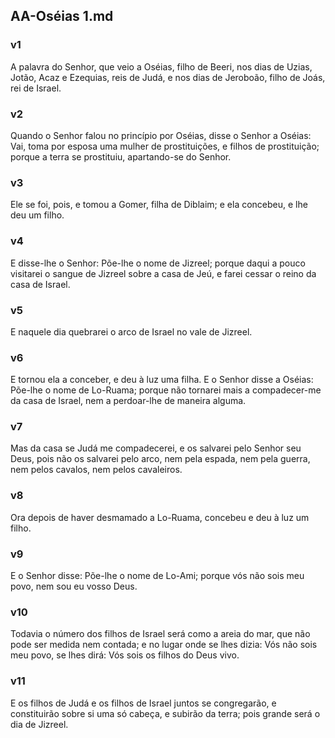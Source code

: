 ## AA-Oséias 1.md
### v1
 A palavra do Senhor, que veio a Oséias, filho de Beeri, nos dias de Uzias, Jotão, Acaz e Ezequias, reis de Judá, e nos dias de Jeroboão, filho de Joás, rei de Israel.
### v2
 Quando o Senhor falou no princípio por Oséias, disse o Senhor a Oséias: Vai, toma por esposa uma mulher de prostituições, e filhos de prostituição; porque a terra se prostituiu, apartando-se do Senhor.
### v3
 Ele se foi, pois, e tomou a Gomer, filha de Diblaim; e ela concebeu, e lhe deu um filho.
### v4
 E disse-lhe o Senhor: Põe-lhe o nome de Jizreel; porque daqui a pouco visitarei o sangue de Jizreel sobre a casa de Jeú, e farei cessar o reino da casa de Israel.
### v5
 E naquele dia quebrarei o arco de Israel no vale de Jizreel.
### v6
 E tornou ela a conceber, e deu à luz uma filha. E o Senhor disse a Oséias: Põe-lhe o nome de Lo-Ruama; porque não tornarei mais a compadecer-me da casa de Israel, nem a perdoar-lhe de maneira alguma.
### v7
 Mas da casa se Judá me compadecerei, e os salvarei pelo Senhor seu Deus, pois não os salvarei pelo arco, nem pela espada, nem pela guerra, nem pelos cavalos, nem pelos cavaleiros.
### v8
 Ora depois de haver desmamado a Lo-Ruama, concebeu e deu à luz um filho.
### v9
 E o Senhor disse: Põe-lhe o nome de Lo-Ami; porque vós não sois meu povo, nem sou eu vosso Deus.
### v10
 Todavia o número dos filhos de Israel será como a areia do mar, que não pode ser medida nem contada; e no lugar onde se lhes dizia: Vós não sois meu povo, se lhes dirá: Vós sois os filhos do Deus vivo.
### v11
 E os filhos de Judá e os filhos de Israel juntos se congregarão, e constituirão sobre si uma só cabeça, e subirão da terra; pois grande será o dia de Jizreel.
